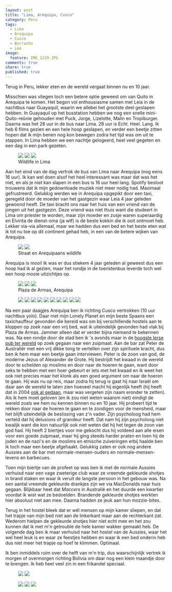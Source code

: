 ```yaml
---
layout: post
title: "Lima, Arequipa, Cusco"
category: Peru
tags: 
  - Lima
  - Arequipa
  - Cusco
  - Borracho
  - Leo
image: 
  feature: IMG_1229.JPG
comments: true
share: true
published: true
---
```


Terug in Peru, lekker eten en de wereld vergaat binnen nu en 10 jaar.

<!--more--> 

Misschien was vliegen toch een betere optie geweest om van Quito in Arequipa te komen. Het begon vol enthousiasme samen met Leia in de nachtbus naar Guayaquil, waarin we allebei het grootste deel geslapen hebben. In Guayaquil op het busstation hebben we nog een snelle mini-Quito-reünie gehouden met Puck, Jorge, Lizelotte, Malin en Tropiburger. Daarna was het 28 uur in de bus naar Lima. 28 uur is Echt. Heel. Lang. Ik heb 6 films gezien en een hele hoop geslapen, en verder een beetje zitten hopen dat ik mijn benen nog kon bewegen zodra het tijd was om uit te stappen. 
In Lima hebben we een nachtje gelogeerd, heel veel gegeten en een dag in een park gezeten. 

<figure class="third">
<a href="{{ site.url }}/images/Peru/IMG_0964.JPG"><img src="{{ site.url }}/images/Peru/thumbs/IMG_0964.JPG"></a>
<a href="{{ site.url }}/images/Peru/IMG_0977.JPG"><img src="{{ site.url }}/images/Peru/thumbs/IMG_0977.JPG"></a>
<a href="{{ site.url }}/images/Peru/IMG_0998.JPG"><img src="{{ site.url }}/images/Peru/thumbs/IMG_0998.JPG"></a>
<figcaption>Wildlife in Lima</figcaption>
</figure>

Aan het eind van de dag vertrok de bus van Lima naar Arequipa (nog eens 16 uur). Ik kan wel doen alsof het heel interessant was maar dat was het niet, en als je niet kan slapen in een bus is 16 uur heel lang. Spotify besloot trouwens dat ik mijn gedownloade muziek niet meer nodig had. Maximaal gefrustreerd. Gelukkig werden we in Arequipa opgepikt door een taxi, geregeld door de moeder van het gastgezin waar Leia 4 jaar geleden gewoond heeft. De taxi bracht ons naar het huis van een vriend van de jongen uit het gastgezin. Deze vriend was niet thuis want die studeert in Lima om priester te worden, maar zijn moeder en zusje waren superaardig en Elvirita de dienst-oma (ja wtf) is de beste kokkin die ik ooit ontmoet heb. Lekker via-via allemaal, maar we hadden dus een bed en het beste eten wat ik tot nu toe op dit continent gehad heb, in een van de betere wijken van Arequipa.

<figure class="half">
<a href="{{ site.url }}/images/Peru/IMG_1001.JPG"><img src="{{ site.url }}/images/Peru/thumbs/IMG_1001.JPG"></a>
<a href="{{ site.url }}/images/Peru/IMG_1021.JPG"><img src="{{ site.url }}/images/Peru/thumbs/IMG_1021.JPG"></a>
<figcaption>Straat en Arequipaans wildlife</figcaption>
</figure>

Arequipa is mooi! Ik was er dus stiekem 4 jaar geleden al geweest dus een hoop had ik al gezien, maar het rondje in de toeristenbus leverde toch wel een hoop mooie uitzichtjes op.

<figure class="third">
<a href="{{ site.url }}/images/Peru/IMG_1041.JPG"><img src="{{ site.url }}/images/Peru/thumbs/IMG_1041.JPG"></a>
<a href="{{ site.url }}/images/Peru/IMG_1218.JPG"><img src="{{ site.url }}/images/Peru/thumbs/IMG_1218.JPG"></a>
<a href="{{ site.url }}/images/Peru/IMG_1045.JPG"><img src="{{ site.url }}/images/Peru/thumbs/IMG_1045.JPG"></a>
<figcaption>Plaza de Armas, Arequipa</figcaption>
</figure>

<figure class="third">
<a href="{{ site.url }}/images/Peru/IMG_1050.JPG"><img src="{{ site.url }}/images/Peru/thumbs/IMG_1050.JPG"></a>
<a href="{{ site.url }}/images/Peru/IMG_1085.JPG"><img src="{{ site.url }}/images/Peru/thumbs/IMG_1085.JPG"></a>
<a href="{{ site.url }}/images/Peru/IMG_1093.JPG"><img src="{{ site.url }}/images/Peru/thumbs/IMG_1093.JPG"></a>
<a href="{{ site.url }}/images/Peru/IMG_1094.JPG"><img src="{{ site.url }}/images/Peru/thumbs/IMG_1094.JPG"></a>
<a href="{{ site.url }}/images/Peru/IMG_1129.JPG"><img src="{{ site.url }}/images/Peru/thumbs/IMG_1129.JPG"></a>
<a href="{{ site.url }}/images/Peru/IMG_1097.JPG"><img src="{{ site.url }}/images/Peru/thumbs/IMG_1097.JPG"></a>
<a href="{{ site.url }}/images/Peru/IMG_1123.JPG"><img src="{{ site.url }}/images/Peru/thumbs/IMG_1123.JPG"></a>
<a href="{{ site.url }}/images/Peru/IMG_1165.JPG"><img src="{{ site.url }}/images/Peru/thumbs/IMG_1165.JPG"></a>
<a href="{{ site.url }}/images/Peru/IMG_1193.JPG"><img src="{{ site.url }}/images/Peru/thumbs/IMG_1193.JPG"></a>
<a href="{{ site.url }}/images/Peru/IMG_1215.JPG"><img src="{{ site.url }}/images/Peru/thumbs/IMG_1215.JPG"></a>
</figure>

Na een paar daagjes Arequipa ben ik richting Cusco vertrokken (10 uur nachtbus yolo). Daar met mijn Lonely Planet en mijn beste Spaans een taxichauffeur gevonden die bereid was om bij verschillende hostels aan te kloppen op zoek naar een vrij bed, wat ik uiteindelijk gevonden had vlak bij Plaza de Armas. Jammer alleen dat er verder bijna niemand te bekennen was. Na een rondje door de stad ben ik 's avonds maar in de [hoogste Ierse pub ter wereld](http://www.paddysirishbarcusco.com/) op zoek gegaan naar een zuipmaat. Aan de bar zat Peter de Australiër met een vrij dikke tong te vertellen over zijn spirituele kracht, dus ben ik hem maar een beetje gaan interviewen. Peter is de zoon van god, de moderne Jezus of Alexander de Grote. Hij bestrijdt het kwaad in de wereld door te schelden op moslims en door naar de hoeren te gaan, want door seks te hebben met een hoer gebeurt er iets met het kwaad en ik weet het ook niet precies maar het klonk als een goed argument om naar de hoeren te gaan. Hij was nu op reis, maar zodra hij terug is gaat hij naar Israël om daar aan de wereld te laten zien hoeveel macht hij eigenlijk heeft (hij heeft dat in 2004 [ook al gedaan](http://nl.wikipedia.org/wiki/Zeebeving_Indische_Oceaan_2004), maar was vergeten zijn naam eronder te zetten). Als ik hem moet geloven (en ik zou niet weten waarom niet) eindigt de wereld zoals we hem nu kennen binnen nu en 10 jaar. Hij probeert tijd te rekken door naar de hoeren te gaan en te zondigen voor de mensheid, maar het blijft uiteindelijk de beslissing van z'n vader. Zijn psycholoog had hem verteld dat hij delusions of grandeur heeft. Dat nam hij zijn psycholoog niet kwalijk want die kon natuurlijk ook niet weten dat hij het tegen de zoon van god had. Hij heeft 2 biertjes voor me gekocht dus hij voldeed aan alle eisen voor een goede zuipmaat, maar hij ging steeds harder praten en toen hij de joden en de nazi's en de moslims en etnische zuiveringen erbij haalde ben ik toch maar een beetje afgehaakt. Gelukkig zaten er ook nog andere Aussies aan de bar met normale-mensen-ouders en normale-mensen-levens en barbecues. 

Toen mijn biertje van de profeet op was ben ik met de normale Aussies verhuisd naar een vage zweterige club waar ze vreemde gekleurde shotjes in brand staken en waar ik veruit de langste persoon in het gebouw was. Na een aantal vreemde gekleurde drankjes zijn we via MacDonalds naar huis gegaan. Blijkbaar heet dat _Maccers_ in Australië en het duurde een kwartier voordat ik wist wat ze bedoelden. Brandende gekleurde shotjes werkten hier absoluut niet aan mee. Daarna hadden ze jeuk aan hun mozzie-bites. 

Terug in het hostel bleek dat er wél mensen op mijn kamer sliepen, en dat het trapje van mijn bed niet aan de linkerkant maar aan de rechterkant zat. Wederom hielpen de gekleurde shotjes hier niet echt mee en het zou kunnen dat ik met m'n getrouble de hele kamer wakker gemaakt heb. De volgende dag ben ik maar verhuisd naar het hostel van de Aussies, waar het wel heel leuk is en waar ze feestjes hebben en waar ik een bed onderin heb dus niet meer het trapje op hoef te klimmen. Optimaal. 

Ik ben inmiddels ruim over de helft van m'n trip, dus waarschijnlijk vertrek ik morgen of overmorgen richting Bolivia om daar nog een klein maandje door te brengen. Ik heb heel veel zin in een frikandel speciaal.

<figure class="half">
<a href="{{ site.url }}/images/Peru/IMG_1224.JPG"><img src="{{ site.url }}/images/Peru/thumbs/IMG_1224.JPG"></a>
<a href="{{ site.url }}/images/Peru/IMG_1226.JPG"><img src="{{ site.url }}/images/Peru/thumbs/IMG_1226.JPG"></a>
</figure>
<figure class="third">
<a href="{{ site.url }}/images/Peru/IMG_1229.JPG"><img src="{{ site.url }}/images/Peru/thumbs/IMG_1229.JPG"></a>
<a href="{{ site.url }}/images/Peru/IMG_1236.JPG"><img src="{{ site.url }}/images/Peru/thumbs/IMG_1236.JPG"></a>
<a href="{{ site.url }}/images/Peru/IMG_1258.JPG"><img src="{{ site.url }}/images/Peru/thumbs/IMG_1258.JPG"></a>
</figure>
